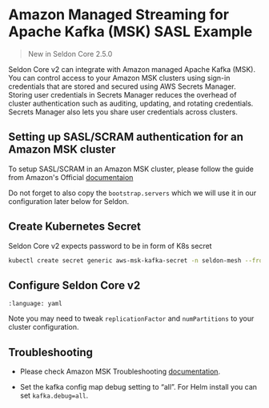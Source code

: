 # Amazon Managed Streaming for Apache Kafka (MSK) SASL Example

> New in Seldon Core 2.5.0

Seldon Core v2 can integrate with Amazon managed Apache Kafka (MSK). You can control access to your Amazon MSK clusters using sign-in credentials that are stored and secured using AWS Secrets Manager. Storing user credentials in Secrets Manager reduces the overhead of cluster authentication such as auditing, updating, and rotating credentials. Secrets Manager also lets you share user credentials across clusters.


## Setting up SASL/SCRAM authentication for an Amazon MSK cluster

To setup SASL/SCRAM in an Amazon MSK cluster, please follow the guide from Amazon's Official [documentaion](https://docs.aws.amazon.com/msk/latest/developerguide/msk-password.html#msk-password-tutorial)

Do not forget to also copy the `bootstrap.servers` which we will use it in our configuration later below for Seldon.

## Create Kubernetes Secret

Seldon Core v2 expects password to be in form of K8s secret
```bash
kubectl create secret generic aws-msk-kafka-secret -n seldon-mesh --from-file=<file-containing-password-information>
```

## Configure Seldon Core v2

```{literalinclude} ../../../../../../k8s/samples/values-aws-msk-kafka-sasl-scram.yaml.tmpl
:language: yaml
```

Note you may need to tweak `replicationFactor` and `numPartitions` to your cluster configuration.



## Troubleshooting

- Please check Amazon MSK Troubleshooting [documentation](https://docs.aws.amazon.com/msk/latest/developerguide/troubleshooting.html).

- Set the kafka config map debug setting to “all”. For Helm install you can set `kafka.debug=all`.
